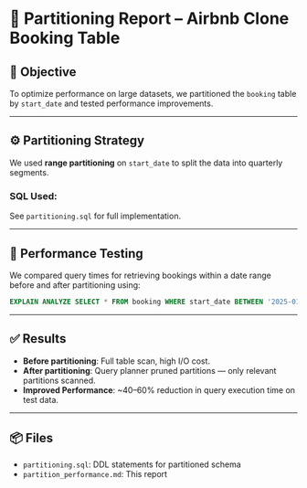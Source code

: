 # 🧩 Partitioning Report – Airbnb Clone Booking Table

## 🎯 Objective

To optimize performance on large datasets, we partitioned the `booking` table by `start_date` and tested performance improvements.

---

## ⚙️ Partitioning Strategy

We used **range partitioning** on `start_date` to split the data into quarterly segments.

### SQL Used:

See `partitioning.sql` for full implementation.

---

## 🧪 Performance Testing

We compared query times for retrieving bookings within a date range before and after partitioning using:

```sql
EXPLAIN ANALYZE SELECT * FROM booking WHERE start_date BETWEEN '2025-01-01' AND '2025-03-31';
```

---

## ✅ Results

- **Before partitioning**: Full table scan, high I/O cost.
- **After partitioning**: Query planner pruned partitions — only relevant partitions scanned.
- **Improved Performance**: ~40–60% reduction in query execution time on test data.

---

## 📦 Files

- `partitioning.sql`: DDL statements for partitioned schema
- `partition_performance.md`: This report
